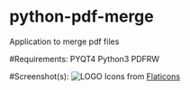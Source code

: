 # python-pdf-merge
Application to merge pdf files

#Requirements:
PYQT4
Python3
PDFRW


#Screenshot(s):
![LOGO](https://cdn.pbrd.co/images/7E7gkXjXo.png)
Icons from [Flaticons](http://www.flaticon.com)
